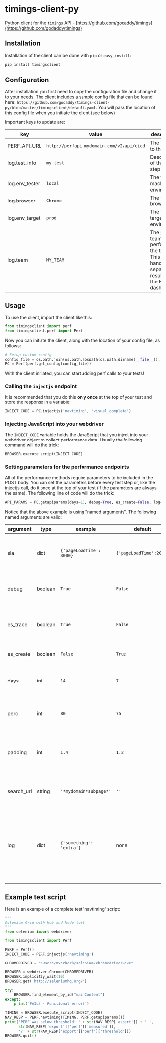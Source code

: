 # timings-client-py

Python client for the `timings` API - [https://github.com/godaddy/timings](https://github.com/godaddy/timings)

## Installation

Installation of the client can be done with `pip` or `easy_install`:

```python
pip install timingsclient
```

## Configuration

After installation you first need to copy the configuration file and change it to your needs. The client includes a sample config file that can be found here: `https://github.com/godaddy/timings-client-py/blob/master/timingsclient/default.yaml`. You will pass the location of this config file when you initiate the client (see below)

Important keys to update are:

|key|value|description|
|-|-|-|
|PERF_API_URL|`http://perfapi.mydomain.com/v2/api/cicd`|The full URL to the API|
|log.test_info|`my test`|Description of the test step|
|log.env_tester|`local`|The test machine's environment|
|log.browser|`Chrome`|The test browser|
|log.env_target|`prod`|The test target environment|
|log.team|`MY_TEAM`|The product team performing the test. This can be handy to separate results in the Kibana dashboards|

## Usage

To use the client, import the client like this:

```python
from timingsclient import perf
from timingsclient.perf import Perf
```

Now you can initiate the client, along with the location of your config file, as follows:

```python
# Setup custom config
config_file = os.path.join(os.path.abspath(os.path.dirname(__file__)), '', 'my_config.yaml')
PC = Perf(perf.get_config(config_file))
```

With the client initiated, you can start adding perf calls to your tests!

### Calling the `injectjs` endpoint

It is recommended that you do this **only once** at the top of your test and store the response in a variable:

```python
INJECT_CODE = PC.injectjs('navtiming', 'visual_complete')
```

### Injecting JavaScript into your webdriver

The `INJECT_CODE` variable holds the JavaScript that you inject into your webdriver object to collect performance data. Usually the following command will do the trick:

```python
BROWSER.execute_script(INJECT_CODE)
```

### Setting parameters for the performance endpoints

All of the performance methods require parameters to be included in the POST body. You can set the parameters before every test step or, like the injectjs call, do it once at the top of your test (if the parameters are always the same). The following line of code will do the trick:

```python
API_PARAMS = PC.getapiparams(days=15, debug=True, es_create=False, log={'something': 'extra'})
```

Notice that the above example is using "named arguments". The following named arguments are valid:

|argument|type|example|default|description|
|-|-|-|-|-|
|sla|dict|`{'pageLoadTime': 3000}`|`{'pageLoadTime':2000}`|The metric to assert on along with the (static) threshold value|
|debug|boolean|`True`|`False`|Turn on/off extra debug data in the API's response|
|es_trace|boolean|`True`|`False`|Turn on/off extra ElasticSearch trace info in the API's response|
|es_create|boolean|`False`|`True`|Store data in ElasticSearch or not|
|days|int|`14`|`7`|The number of days to be used to collect the baseline|
|perc|int|`80`|`75`|The percentile value to be used for the baseline|
|padding|int|`1.4`|`1.2`|The amount of 'padding' to be used for the assert threshold (1.2 = add 20%)|
|search_url|string|`'*mydomain*subpage*'`|`''`|Wildcard that will be used to filter the baseline by URL|
|log|dict|`{'something': 'extra'}`|none|You can use this to submit extra 'meta data' to the API. This will be stored in Elasticsearch and can be used to slide & dice the data in Kibana!|

## Example test script

Here is an example of a complete test 'navtiming' script:

```python
"""
Selenium Grid with Hub and Node test
"""
from selenium import webdriver

from timingsclient import Perf

PERF = Perf()
INJECT_CODE = PERF.injectjs('navtiming')

CHROMEDRIVER = "/Users/mverkerk/selenium/chromedriver.exe"

BROWSER = webdriver.Chrome(CHROMEDRIVER)
BROWSER.implicitly_wait(10)
BROWSER.get('http://seleniumhq.org/')

try:
    BROWSER.find_element_by_id("mainContent")
except:
    print("FAIL! - Functional error!")

TIMING = BROWSER.execute_script(INJECT_CODE)
NAV_RESP = PERF.navtiming(TIMING, PERF.getapiparams())
print('PERF was below threshold: ' + str(NAV_RESP['assert']) + ' ',
      str(NAV_RESP['export']['perf']['measured']),
      '/' + str(NAV_RESP['export']['perf']['threshold']))
BROWSER.quit()

```